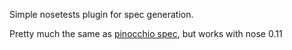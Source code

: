 Simple nosetests plugin for spec generation.

Pretty much the same as [pinocchio spec](http://darcs.idyll.org/~t/projects/pinocchio/doc/#spec-generate-test-description-from-test-class-method-names), but works with nose 0.11

